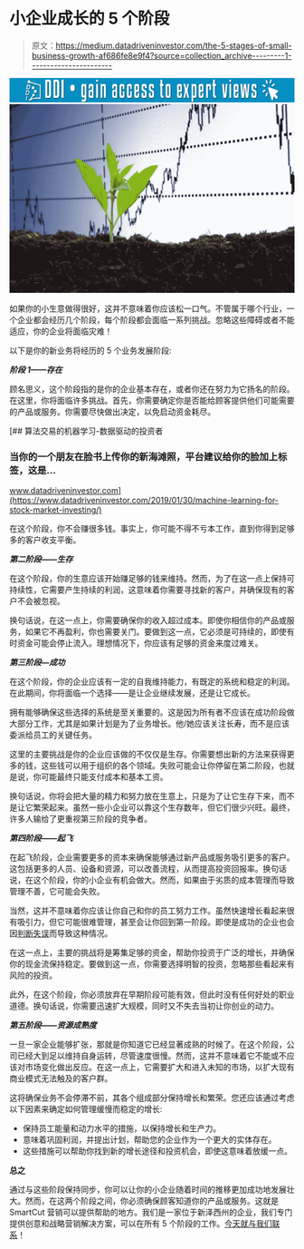 # 小企业成长的 5 个阶段

> 原文：<https://medium.datadriveninvestor.com/the-5-stages-of-small-business-growth-af686fe8e9f4?source=collection_archive---------1----------------------->

[![](img/645eeae79e7172b3faefe4d010797296.png)](http://www.track.datadriveninvestor.com/1B9E)![](img/9dd773971deac5ab4263871edfc7cc4e.png)

如果你的小生意做得很好，这并不意味着你应该松一口气。不管属于哪个行业，一个企业都会经历几个阶段，每个阶段都会面临一系列挑战。忽略这些障碍或者不能适应，你的企业将面临灾难！

以下是你的新业务将经历的 5 个业务发展阶段:

***阶段 1——存在***

顾名思义，这个阶段指的是你的企业基本存在，或者你还在努力为它扬名的阶段。在这里，你将面临许多挑战。首先，你需要确定你是否能给顾客提供他们可能需要的产品或服务。你需要尽快做出决定，以免启动资金耗尽。

[](https://www.datadriveninvestor.com/2019/01/30/machine-learning-for-stock-market-investing/) [## 算法交易的机器学习-数据驱动的投资者

### 当你的一个朋友在脸书上传你的新海滩照，平台建议给你的脸加上标签，这是…

www.datadriveninvestor.com](https://www.datadriveninvestor.com/2019/01/30/machine-learning-for-stock-market-investing/) 

在这个阶段，你不会赚很多钱。事实上，你可能不得不亏本工作，直到你得到足够多的客户收支平衡。

***第二阶段——生存***

在这个阶段，你的生意应该开始赚足够的钱来维持。然而，为了在这一点上保持可持续性，它需要产生持续的利润，这意味着你需要寻找新的客户，并确保现有的客户不会被忽视。

换句话说，在这一点上，你需要确保你的收入超过成本。即使你相信你的产品或服务，如果它不再盈利，你也需要关门。要做到这一点，它必须是可持续的，即使有时资金可能会停止流入。理想情况下，你应该有足够的资金来度过难关。

***第三阶段—成功***

在这个阶段，你的企业应该有一定的自我维持能力，有既定的系统和稳定的利润。在此期间，你将面临一个选择——是让企业继续发展，还是让它成长。

拥有能够确保这些选择的系统是至关重要的。这是因为所有者不应该在成功阶段做大部分工作，尤其是如果计划是为了业务增长。他/她应该关注长寿，而不是应该委派给员工的关键任务。

这里的主要挑战是你的企业应该做的不仅仅是生存。你需要想出新的方法来获得更多的钱，这些钱可以用于组织的各个领域。失败可能会让你停留在第二阶段，也就是说，你可能最终只能支付成本和基本工资。

换句话说，你将会把大量的精力和努力放在生意上，只是为了让它生存下来，而不是让它繁荣起来。虽然一些小企业可以靠这个生存数年，但它们很少兴旺。最终，许多人输给了更重视第三阶段的竞争者。

***第四阶段——起飞***

在起飞阶段，企业需要更多的资本来确保能够通过新产品或服务吸引更多的客户。这包括更多的人员、设备和资源，可以改善流程，从而提高投资回报率。换句话说，在这个阶段，你的小企业有机会做大。然而，如果由于劣质的成本管理而导致管理不善，它可能会失败。

当然，这并不意味着你应该让你自己和你的员工努力工作。虽然快速增长看起来很有吸引力，但它可能很难管理，甚至会让你回到第一阶段。即使是成功的企业也会因[判断失误](https://www.slice.ca/money/photos/epic-retail-expansion-failures/#!1-Target-07778515-resized)而导致这种情况。

在这一点上，主要的挑战将是筹集足够的资金，帮助你投资于广泛的增长，并确保你的现金流保持稳定。要做到这一点，你需要选择明智的投资，忽略那些看起来有风险的投资。

此外，在这个阶段，你必须放弃在早期阶段可能有效，但此时没有任何好处的职业道德。换句话说，你需要迅速扩大规模，同时又不失去当初让你创业的动力。

***第五阶段——资源成熟度***

一旦一家企业能够扩张，那就是你知道它已经显著成熟的时候了。在这个阶段，公司已经大到足以维持自身运转，尽管速度很慢。然而，这并不意味着它不能或不应该对市场变化做出反应。在这一点上，它需要扩大和进入未知的市场，以扩大现有商业模式无法触及的客户群。

这将确保业务不会停滞不前，其各个组成部分保持增长和繁荣。您还应该通过考虑以下因素来确定如何管理缓慢而稳定的增长:

*   保持员工能量和动力水平的措施，以保持增长和生产力。
*   意味着巩固利润，并提出计划，帮助您的企业作为一个更大的实体存在。
*   这些措施可以帮助你找到新的增长途径和投资机会，即使这意味着放缓一点。

**总之**

通过与这些阶段保持同步，你可以让你的小企业随着时间的推移更加成功地发展壮大。然而，在这两个阶段之间，你必须确保顾客知道你的产品或服务。这就是 SmartCut 营销可以提供帮助的地方。我们是一家位于新泽西州的企业，我们专门提供创意和战略营销解决方案，可以在所有 5 个阶段的工作。[今天就与我们联系](https://www.smartcutmarketing.com/contact)！
